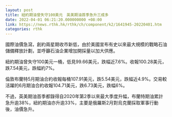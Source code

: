 ```yaml
---
layout: post
title: 紐約期油曾失守100美元　英美期油首季急升三成多
date: 2022-04-01 06:21:20.000000000 +08:00
link: https://news.rthk.hk/rthk/ch/component/k2/1641945-20220401.htm
categories: rthk
---
```


國際油價急瀉，創約兩星期收市新低，由於美國宣布有史以來最大規模的戰略石油儲備釋放計劃，並呼籲石油企業增加開採量以加大供應。

紐約期油曾失守100美元一桶，低見99.66美元，跌幅近7.6%。收報100.28美元，跌7.54美元，跌幅約7%。

倫敦布蘭特5月期油合約收報每桶107.91美元，跌5.54美元，跌幅近4.9%。交易較活躍的6月期油合約收報104.71美元，跌6.73美元，跌幅6%。

不過，英美期油首季都錄得自2020年第2季以來最大季度升幅，布蘭特期油累計急升逾38%，紐約期油亦升逾33%，主要是俄羅斯2月對烏克蘭採取軍事行動後，油價急升。

